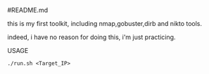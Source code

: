 #README.md

this is my first toolkit, including nmap,gobuster,dirb and nikto tools.

indeed, i have no reason for doing this, i'm just practicing.









USAGE

`./run.sh <Target_IP>`
